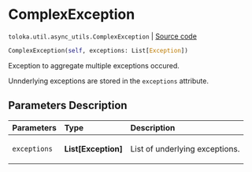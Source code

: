 # ComplexException
`toloka.util.async_utils.ComplexException` | [Source code](https://github.com/Toloka/toloka-kit/blob/v1.2.0.post1/src/util/async_utils.py#L36)

```python
ComplexException(self, exceptions: List[Exception])
```

Exception to aggregate multiple exceptions occured.


Unnderlying exceptions are stored in the `exceptions` attribute.

## Parameters Description

| Parameters | Type | Description |
| :----------| :----| :-----------|
`exceptions`|**List\[Exception\]**|<p>List of underlying exceptions.</p>
